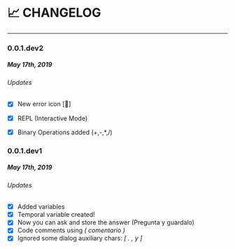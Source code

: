 # :chart_with_upwards_trend: CHANGELOG
---


### 0.0.1.dev2
##### May 17th, 2019

###### Updates
- [x] New error icon [🐛]
- [x] REPL (Interactive Mode)
- [x] Binary Operations added (+,-,\*,/)


### 0.0.1.dev1
##### May 17th, 2019

###### Updates
- [x] Added variables
- [x] Temporal variable created!
- [x] Now you can ask and store the answer (Pregunta y guardalo)
- [x] Code comments using *( comentario )*
- [x] Ignored some dialog auxiliary chars: *[ . , y ]*

